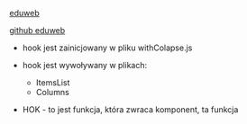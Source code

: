 
[eduweb](https://eduweb.pl/programowanie-i-www/reactjs/react-techniki-zaawansowane/stworzenie-pierwszego-hoc
)

[github eduweb](//https://github.com/eduwebpl/kurs-react-techniki-zaawansowane/blob/02.3-finish/02/src/components/Columns/Columns.js
)


- hook jest zainicjowany w pliku withColapse.js
- hook jest wywoływany w plikach:
  - ItemsList
  - Columns


- HOK - to jest funkcja, która zwraca komponent, ta funkcja 